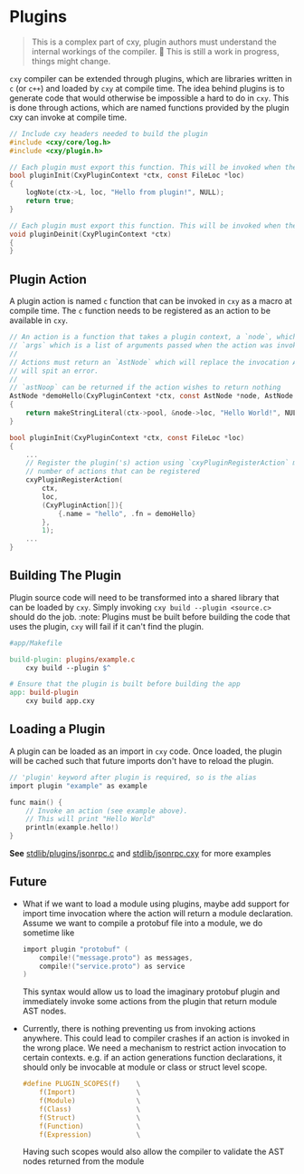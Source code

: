 # Plugins

> This is a complex part of cxy, plugin authors must understand the internal workings of the compiler.
> :construction: This is still a work in progress, things might change.

`cxy` compiler can be extended through plugins, which are libraries written in `c` (or `c++`) and loaded by
`cxy` at compile time. The idea behind plugins is to generate code that would otherwise be impossible a hard to do in
`cxy`. This is done through actions, which are named functions provided by the plugin cxy can invoke at compile time.

```c
// Include cxy headers needed to build the plugin
#include <cxy/core/log.h>
#include <cxy/plugin.h>

// Each plugin must export this function. This will be invoked when the plugin is loaded
bool pluginInit(CxyPluginContext *ctx, const FileLoc *loc)
{
    logNote(ctx->L, loc, "Hello from plugin!", NULL);
    return true;
}

// Each plugin must export this function. This will be invoked when the plugin is deinitialized
void pluginDeinit(CxyPluginContext *ctx)
{
}
```

## Plugin Action

A plugin action is named `c` function that can be invoked in `cxy` as a macro at compile time. The `c` function needs to
be registered as an action to be available in `cxy`.

```c
// An action is a function that takes a plugin context, a `node`, which is the invocation AST node and
// `args` which is a list of arguments passed when the action was invoked.
//
// Actions must return an `AstNode` which will replace the invocation AST node. If NULL is returned, the compiler
// will spit an error.
//
// `astNoop` can be returned if the action wishes to return nothing
AstNode *demoHello(CxyPluginContext *ctx, const AstNode *node, AstNode *args)
{
    return makeStringLiteral(ctx->pool, &node->loc, "Hello World!", NULL, NULL);
}

bool pluginInit(CxyPluginContext *ctx, const FileLoc *loc)
{
    ...
    // Register the plugin('s) action using `cxyPluginRegisterAction` macro. Currently here is no limit on the
    // number of actions that can be registered
    cxyPluginRegisterAction(
        ctx,
        loc,
        (CxyPluginAction[]){
            {.name = "hello", .fn = demoHello}
        },
        1);
    ...
}
```

## Building The Plugin

Plugin source code will need to be transformed into a shared library that can be loaded by `cxy`. Simply invoking
`cxy build --plugin <source.c>` should do the job.
:note: Plugins must be built before building the code that uses the plugin, `cxy` will fail if it can't find the plugin.

```makefile
#app/Makefile

build-plugin: plugins/example.c
    cxy build --plugin $^

# Ensure that the plugin is built before building the app
app: build-plugin
    cxy build app.cxy
```

## Loading a Plugin

A plugin can be loaded as an import in `cxy` code. Once loaded, the plugin will be cached such that future imports don't
have to reload the plugin.

```c
// 'plugin' keyword after plugin is required, so is the alias
import plugin "example" as example

func main() {
    // Invoke an action (see example above).
    // This will print "Hello World"
    println(example.hello!)
}
```

**See** [stdlib/plugins/jsonrpc.c](../src/cxy/stdlib/plugins/jsonrpc.c)
and [stdlib/jsonrpc.cxy](../src/cxy/stdlib/jsonrpc.cxy) for more examples

## Future

- What if we want to load a module using plugins, maybe add support for import time invocation where the action will
  return a module declaration. Assume we want to compile a protobuf file into a module, we do sometime like

    ```c
    import plugin "protobuf" (
        compile!("message.proto") as messages,
        compile!("service.proto") as service
    )
    ```

  This syntax would allow us to load the imaginary protobuf plugin and immediately invoke some actions from the plugin
  that return module AST nodes.
- Currently, there is nothing preventing us from invoking actions anywhere. This could lead to compiler crashes if an
  action is invoked in the wrong place. We need a mechanism to restrict action invocation to certain contexts. e.g. if
  an action generations function declarations, it should only be invocable at module or class or struct level scope.

    ```c
    #define PLUGIN_SCOPES(f)    \
        f(Import)               \
        f(Module)               \
        f(Class)                \
        f(Struct)               \
        f(Function)             \
        f(Expression)           \
    ```
  Having such scopes would also allow the compiler to validate the AST nodes returned from the module